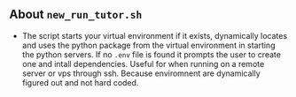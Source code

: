 ## About `new_run_tutor.sh` 
- The script starts your virtual environment if it exists, dynamically locates and uses the python package from the virtual environment in starting the python servers. If no `.env` file is found it prompts the user to create one and intall dependencies. Useful for when running on a remote server or vps through ssh. Because enviromnent are dynamically figured out and not hard coded.